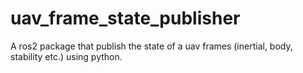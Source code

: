 # uav_frame_state_publisher
A ros2 package that publish the state of a uav frames (inertial, body, stability etc.) using python.
